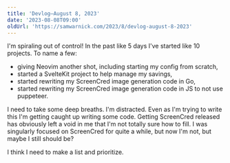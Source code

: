 ```yaml
---
title: 'Devlog—August 8, 2023'
date: '2023-08-08T09:00'
oldUrl: 'https://samwarnick.com/2023/8/devlog-august-8-2023'
---
```


I'm spiraling out of control! In the past like 5 days I've started like 10 projects. To name a few:

- giving Neovim another shot, including starting my config from scratch,
- started a SvelteKit project to help manage my savings,
- started rewriting my ScreenCred image generation code in Go,
- started rewriting my ScreenCred image generation code in JS to not use puppeteer.

I need to take some deep breaths. I'm distracted. Even as I'm trying to write this I'm getting caught up writing some code. Getting ScreenCred released has obviously left a void in me that I'm not totally sure how to fill. I was singularly focused on ScreenCred for quite a while, but now I'm not, but maybe I still should be?

I think I need to make a list and prioritize.

